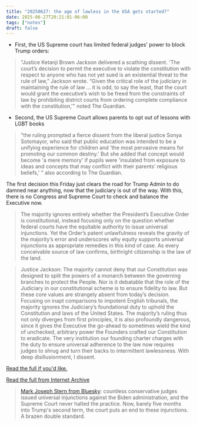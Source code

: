 ```yaml
---
title: "20250627: the age of lawless in the USA gets started?"
date: 2025-06-27T20:21:01-06:00
tags: ["notes"]
draft: false
---
```


* First, the US Supreme court has limited federal judges' power to block Trump orders:

> "Justice Ketanji Brown Jackson delivered a scathing dissent. 'The court’s decision to permit the executive to violate the constitution with respect to anyone who has not yet sued is an existential threat to the rule of law,” Jackson wrote. “Given the critical role of the judiciary in maintaining the rule of law ... it is odd, to say the least, that the court would grant the executive’s wish to be freed from the constraints of law by prohibiting district courts from ordering complete compliance with the constitution,'" noted The Guardian.

* Second, the US Supreme Court allows parents to opt out of lessons with LGBT books

> "the ruling prompted a fierce dissent from the liberal justice Sonya Sotomayor, who said that public education was intended to be a unifying experience for children and 'the most pervasive means for promoting our common destiny.' But she added that concept would become 'a mere memory' if pupils were 'insulated from exposure to ideas and concepts that may conflict with their parents’ religious beliefs,' " also according to The Guardian.

The first decision this Friday just clears the road for Trump Admin to do damned near anything, now that the judiciary is out of the way. With this, there is no Congress and Supreme Court to check and balance the Executive now.

> The majority ignores entirely whether the President’s Executive Order is constitutional, instead focusing only on the question whether federal courts have the equitable authority to issue universal injunctions. Yet the Order’s patent
unlawfulness reveals the gravity of the majority’s error and underscores why equity supports universal injunctions as appropriate remedies in this kind of case. As every conceivable source of law confirms, birthright citizenship is the law of the land.

> Justice Jackson: The majority cannot deny that our Constitution was designed to split the powers of a monarch between the governing branches to protect the People. Nor is it debatable that the role of the Judiciary in our constitutional scheme is to ensure fidelity to law. But these core values are strangely absent from today’s decision. Focusing on inapt comparisons to impotent English tribunals, the majority ignores the Judiciary’s foundational duty to uphold the Constitution and laws of the United States. The majority’s ruling thus not only diverges from first principles, it is also profoundly dangerous, since it gives the Executive the go-ahead to sometimes wield the kind of unchecked, arbitrary power the
Founders crafted our Constitution to eradicate. The very institution our founding charter charges with the duty to ensure universal adherence to the law now requires judges to shrug and turn their backs to intermittent lawlessness.
With deep disillusionment, I dissent.

[Read the full if you'd like.](https://www.supremecourt.gov/opinions/24pdf/24a884_8n59.pdf)

[Read the full from Internet Archive](https://web.archive.org/web/20250627195526/https://www.supremecourt.gov/opinions/24pdf/24a884_8n59.pdf)
 
> [Mark Joseph Stern from Bluesky](https://bsky.app/profile/mjsdc.bsky.social/post/3lslt2umsfs22): countless conservative judges issued universal injunctions against the Biden administration, and the Supreme Court never halted the practice. Now, barely five months into Trump's second term, the court puts an end to these injunctions. A brazen double standard.



